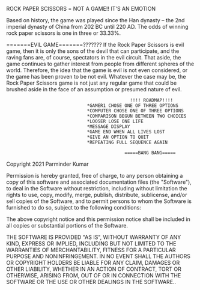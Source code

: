 ROCK PAPER SCISSORS = NOT A GAME!! IT'S AN EMOTION
 
  Based on history, the game was played since the Han dynasty – the 2nd imperial dynasty of China from 202 BC until 220 AD.
  The odds of winning rock paper scissors is one in three or 33.33%.

  =======EVIL GAME=======???????
  If the Rock Paper Scissors is evil game, then it is only the sons of the devil that can participate, and the raving fans are, of course, spectators in the evil circuit. That aside, the game continues to gather interest from people from different spheres of the world. Therefore, the idea that the game is evil is not even considered, or the game has been proven to be not evil. Whatever the case may be, the Rock Paper Scissors game is not just any regular game that could be brushed aside in the face of an assumption or presumed nature of evil.

                                                  !!!! ROADMAP!!!!
                                  *GAMER1 CHOSE ONE OF THREE OPTIONS
                                  *COMPUTER CHOSE ONE OF THREE OPTIONS
                                  *COMPARISON BEGUN BETWEEN TWO CHOICES
                                  *LOOSER LOSE ONE LIFE
                                  *MESSAGE DISPLAY
                                  *GAME END WHEN ALL LIVES LOST
                                  *GIVE AN OPTION TO QUIT
                                  *REPEATING FULL SEQUENCE AGAIN

                                                =====BANG BANG=====
                                  



  Copyright 2021 Parminder Kumar

Permission is hereby granted, free of charge, to any person obtaining a copy of this software and associated documentation files (the "Software"), to deal in the Software without restriction, including without limitation the rights to use, copy, modify, merge, publish, distribute, sublicense, and/or sell copies of the Software, and to permit persons to whom the Software is furnished to do so, subject to the following conditions:

The above copyright notice and this permission notice shall be included in all copies or substantial portions of the Software.

THE SOFTWARE IS PROVIDED "AS IS", WITHOUT WARRANTY OF ANY KIND, EXPRESS OR IMPLIED, INCLUDING BUT NOT LIMITED TO THE WARRANTIES OF MERCHANTABILITY, FITNESS FOR A PARTICULAR PURPOSE AND NONINFRINGEMENT. IN NO EVENT SHALL THE AUTHORS OR COPYRIGHT HOLDERS BE LIABLE FOR ANY CLAIM, DAMAGES OR OTHER LIABILITY, WHETHER IN AN ACTION OF CONTRACT, TORT OR OTHERWISE, ARISING FROM, OUT OF OR IN CONNECTION WITH THE SOFTWARE OR THE USE OR OTHER DEALINGS IN THE SOFTWARE..